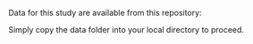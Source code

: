 Data for this study are available from this repository:

Simply copy the data folder into your local directory to proceed.

